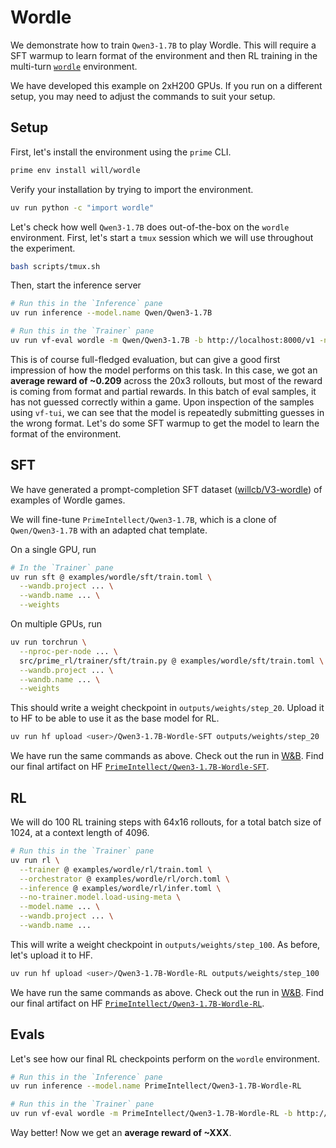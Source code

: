 # Wordle

We demonstrate how to train `Qwen3-1.7B` to play Wordle. This will require a SFT warmup to learn format of the environment and then RL training in the multi-turn [`wordle`](https://app.primeintellect.ai/dashboard/environments/primeintellect/wordle) environment.

We have developed this example on 2xH200 GPUs. If you run on a different setup, you may need to adjust the commands to suit your setup.

## Setup

First, let's install the environment using the `prime` CLI.

```bash
prime env install will/wordle
```

Verify your installation by trying to import the environment.

```bash
uv run python -c "import wordle"
```

Let's check how well `Qwen3-1.7B` does out-of-the-box on the `wordle` environment. First, let's start a `tmux` session which we will use throughout the experiment.

```bash
bash scripts/tmux.sh
```

Then, start the inference server

```bash
# Run this in the `Inference` pane
uv run inference --model.name Qwen/Qwen3-1.7B
```

```bash
# Run this in the `Trainer` pane
uv run vf-eval wordle -m Qwen/Qwen3-1.7B -b http://localhost:8000/v1 -n 20 --max-tokens 1024
```

This is of course full-fledged evaluation, but can give a good first impression of how the model performs on this task. In this case, we got an **average reward of ~0.209** across the 20x3 rollouts, but most of the reward is coming from format and partial rewards. In this batch of eval samples, it has not guessed correctly within a game. Upon inspection of the samples using `vf-tui`, we can see that the model is repeatedly submitting guesses in the wrong format. Let's do some SFT warmup to get the model to learn the format of the environment.

## SFT

We have generated a prompt-completion SFT dataset ([willcb/V3-wordle](https://huggingface.co/willcb/V3-wordle)) of examples of Wordle games.

We will fine-tune `PrimeIntellect/Qwen3-1.7B`, which is a clone of `Qwen/Qwen3-1.7B` with an adapted chat template. 

On a single GPU, run

```bash
# In the `Trainer` pane
uv run sft @ examples/wordle/sft/train.toml \
  --wandb.project ... \
  --wandb.name ... \
  --weights
```

On multiple GPUs, run

```bash
uv run torchrun \
  --nproc-per-node ... \
  src/prime_rl/trainer/sft/train.py @ examples/wordle/sft/train.toml \
  --wandb.project ... \
  --wandb.name ... \
  --weights
```

This should write a weight checkpoint in `outputs/weights/step_20`. Upload it to HF to be able to use it as the base model for RL.

```bash
uv run hf upload <user>/Qwen3-1.7B-Wordle-SFT outputs/weights/step_20
```

We have run the same commands as above. Check out the run in [W&B](https://wandb.ai/primeintellect/examples?nw=h8yesgpmst). Find our final artifact on HF [`PrimeIntellect/Qwen3-1.7B-Wordle-SFT`](https://huggingface.co/PrimeIntellect/Qwen3-1.7B-Wordle-SFT).

## RL

We will do 100 RL training steps with 64x16 rollouts, for a total batch size of 1024, at a context length of 4096.

```bash
# Run this in the `Trainer` pane
uv run rl \
  --trainer @ examples/wordle/rl/train.toml \
  --orchestrator @ examples/wordle/rl/orch.toml \
  --inference @ examples/wordle/rl/infer.toml \
  --no-trainer.model.load-using-meta \
  --model.name ... \
  --wandb.project ... \
  --wandb.name ...
```

This will write a weight checkpoint in `outputs/weights/step_100`. As before, let's upload it to HF.

```bash
uv run hf upload <user>/Qwen3-1.7B-Wordle-RL outputs/weights/step_100
```

We have run the same commands as above. Check out the run in [W&B](https://wandb.ai/primeintellect/examples?nw=2isof8knxo5). Find our final artifact on HF [`PrimeIntellect/Qwen3-1.7B-Wordle-RL`](https://huggingface.co/PrimeIntellect/Qwen3-1.7B-Wordle-RL).

## Evals

Let's see how our final RL checkpoints perform on the `wordle` environment.

```bash
# Run this in the `Inference` pane
uv run inference --model.name PrimeIntellect/Qwen3-1.7B-Wordle-RL
```

```bash
# Run this in the `Trainer` pane
uv run vf-eval wordle -m PrimeIntellect/Qwen3-1.7B-Wordle-RL -b http://localhost:8000/v1 -n 20 --max-tokens 1024
```

Way better! Now we get an **average reward of ~XXX**.